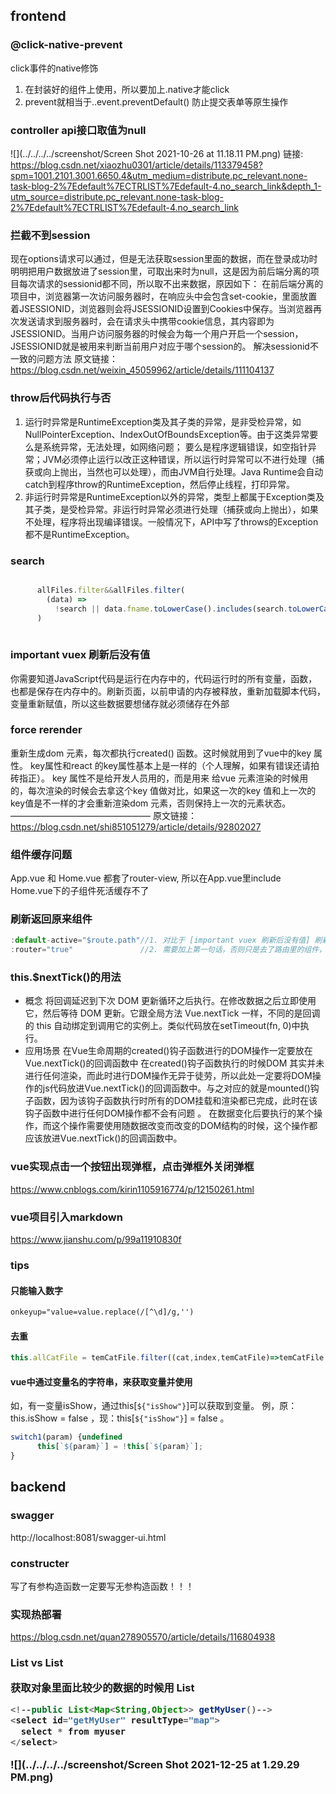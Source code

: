## frontend
### @click-native-prevent 
click事件的native修饰
1. 在封装好的组件上使用，所以要加上.native才能click
2. prevent就相当于..event.preventDefault() 防止提交表单等原生操作

### controller api接口取值为null
![](../../../../screenshot/Screen Shot 2021-10-26 at 11.18.11 PM.png)
链接: https://blog.csdn.net/xiaozhu0301/article/details/113379458?spm=1001.2101.3001.6650.4&utm_medium=distribute.pc_relevant.none-task-blog-2%7Edefault%7ECTRLIST%7Edefault-4.no_search_link&depth_1-utm_source=distribute.pc_relevant.none-task-blog-2%7Edefault%7ECTRLIST%7Edefault-4.no_search_link

### 拦截不到session
现在options请求可以通过，但是无法获取session里面的数据，而在登录成功时明明把用户数据放进了session里，可取出来时为null，这是因为前后端分离的项目每次请求的sessionid都不同，所以取不出来数据，原因如下：
在前后端分离的项目中，浏览器第一次访问服务器时，在响应头中会包含set-cookie，里面放置着JSESSIONID，浏览器则会将JSESSIONID设置到Cookies中保存。当浏览器再次发送请求到服务器时，会在请求头中携带cookie信息，其内容即为JSESSIONID。当用户访问服务器的时候会为每一个用户开启一个session，JSESSIONID就是被用来判断当前用户对应于哪个session的。
解决sessionid不一致的问题方法
原文链接：https://blog.csdn.net/weixin_45059962/article/details/111104137

### throw后代码执行与否
1. 运行时异常是RuntimeException类及其子类的异常，是非受检异常，如NullPointerException、IndexOutOfBoundsException等。由于这类异常要么是系统异常，无法处理，如网络问题；
要么是程序逻辑错误，如空指针异常；JVM必须停止运行以改正这种错误，所以运行时异常可以不进行处理（捕获或向上抛出，当然也可以处理），而由JVM自行处理。Java Runtime会自动catch到程序throw的RuntimeException，然后停止线程，打印异常。
2. 非运行时异常是RuntimeException以外的异常，类型上都属于Exception类及其子类，是受检异常。非运行时异常必须进行处理（捕获或向上抛出），如果不处理，程序将出现编译错误。一般情况下，API中写了throws的Exception都不是RuntimeException。


### search
```js

      allFiles.filter&&allFiles.filter(
        (data) =>
          !search || data.fname.toLowerCase().includes(search.toLowerCase())
      )
    
```


### important vuex 刷新后没有值
你需要知道JavaScript代码是运行在内存中的，代码运行时的所有变量，函数，也都是保存在内存中的。刷新页面，以前申请的内存被释放，重新加载脚本代码，变量重新赋值，所以这些数据要想储存就必须储存在外部

### force rerender
重新生成dom 元素，每次都执行created() 函数。这时候就用到了vue中的key 属性。
key属性和react 的key属性基本上是一样的（个人理解，如果有错误还请拍砖指正）。
key 属性不是给开发人员用的，而是用来 给vue 元素渲染的时候用的，每次渲染的时候会去拿这个key 值做对比，如果这一次的key 值和上一次的key值是不一样的才会重新渲染dom 元素，否则保持上一次的元素状态。
————————————————
原文链接：https://blog.csdn.net/shi851051279/article/details/92802027

### 组件缓存问题
App.vue 和 Home.vue 都套了router-view, 所以在App.vue里include Home.vue下的子组件死活缓存不了
### 刷新返回原来组件
```js
:default-active="$route.path"//1. 对比于 [important vuex 刷新后没有值] 刷新后还是在的
:router="true"               //2. 需要加上第一句话，否则只是去了路由里的组件，组件按钮不会亮
```
### this.$nextTick()的用法
* 概念
将回调延迟到下次 DOM 更新循环之后执行。在修改数据之后立即使用它，然后等待 DOM 更新。它跟全局方法 Vue.nextTick 一样，不同的是回调的 this 自动绑定到调用它的实例上。类似代码放在setTimeout(fn, 0)中执行。
* 应用场景
在Vue生命周期的created()钩子函数进行的DOM操作一定要放在Vue.nextTick()的回调函数中
在created()钩子函数执行的时候DOM 其实并未进行任何渲染，而此时进行DOM操作无异于徒劳，所以此处一定要将DOM操作的js代码放进Vue.nextTick()的回调函数中。与之对应的就是mounted()钩子函数，因为该钩子函数执行时所有的DOM挂载和渲染都已完成，此时在该钩子函数中进行任何DOM操作都不会有问题 。
在数据变化后要执行的某个操作，而这个操作需要使用随数据改变而改变的DOM结构的时候，这个操作都应该放进Vue.nextTick()的回调函数中。

### vue实现点击一个按钮出现弹框，点击弹框外关闭弹框
https://www.cnblogs.com/kirin1105916774/p/12150261.html
### vue项目引入markdown
https://www.jianshu.com/p/99a11910830f
### tips
#### 只能输入数字
```html
onkeyup="value=value.replace(/[^\d]/g,'')
```
#### 去重
```js
this.allCatFile = temCatFile.filter((cat,index,temCatFile)=>temCatFile.indexOf(cat,0)===index)//过滤掉重复数据
```
#### vue中通过变量名的字符串，来获取变量并使用
如，有一变量isShow，通过this[`${"isShow"}`]可以获取到变量。
例，原：this.isShow = false ，现：this[`${"isShow"}`] = false 。
```js
switch1(param) {undefined
      this[`${param}`] = !this[`${param}`];
}
``` 
## backend 
### swagger
http://localhost:8081/swagger-ui.html
### constructer
写了有参构造函数一定要写无参构造函数！！！
### 实现热部署
https://blog.csdn.net/quan278905570/article/details/116804938
### List<Map> vs List<Object>
获取对象里面比较少的数据的时候用 List<Map>
```java
<!--public List<Map<String,Object>> getMyUser()-->
<select id="getMyUser" resultType="map">
  select * from myuser
</select>
```
![](../../../../screenshot/Screen Shot 2021-12-25 at 1.29.29 PM.png)